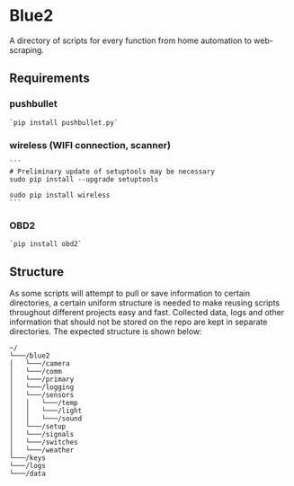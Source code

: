 # Blue2
A directory of scripts for every function from home automation to web-scraping. 

## Requirements
### pushbullet
    `pip install pushbullet.py`
### wireless (WIFI connection, scanner)
    ```
    # Preliminary update of setuptools may be necessary
    sudo pip install --upgrade setuptools

    sudo pip install wireless
    ```
### OBD2
    `pip install obd2`

## Structure
As some scripts will attempt to pull or save information to certain directories, a certain uniform structure is needed to make reusing scripts throughout different projects easy and fast. Collected data, logs and other information that should not be stored on the repo are kept in separate directories. The expected structure is shown below:
```
~/
└───/blue2
│   └───/camera
│   └───/comm
│   └───/primary
│   └───/logging
│   └───/sensors
│   │   └───/temp
│   │   └───/light
│   │   └───/sound
│   └───/setup
│   └───/signals
│   └───/switches
│   └───/weather
└───/keys
└───/logs
└───/data
```
  
